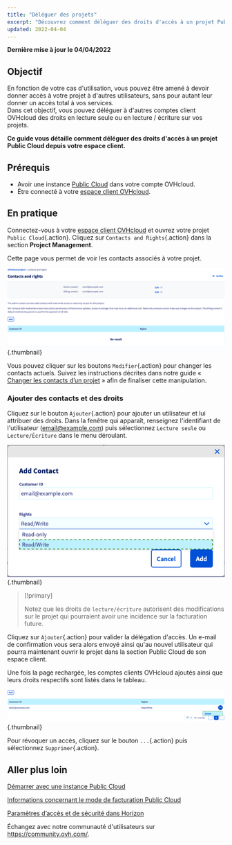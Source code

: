 ```yaml
---
title: "Déléguer des projets"
excerpt: "Découvrez comment déléguer des droits d'accès à un projet Public Cloud à d'autres comptes OVHcloud"
updated: 2022-04-04
---
```


**Dernière mise à jour le 04/04/2022**

## Objectif

En fonction de votre cas d'utilisation, vous pouvez être amené à devoir donner accès à votre projet à d'autres utilisateurs, sans pour autant leur donner un accès total à vos services.<br>
Dans cet objectif, vous pouvez déléguer à d'autres comptes client OVHcloud des droits en lecture seule ou en lecture / écriture sur vos projets.

**Ce guide vous détaille comment déléguer des droits d'accès à un projet Public Cloud depuis votre espace client.**

## Prérequis

- Avoir une instance [Public Cloud](https://www.ovhcloud.com/fr-ca/public-cloud/) dans votre compte OVHcloud.
- Être connecté à votre [espace client OVHcloud](https://ca.ovh.com/auth/?action=gotomanager&from=https://www.ovh.com/ca/fr/&ovhSubsidiary=qc).

## En pratique 

Connectez-vous à votre [espace client OVHcloud](https://ca.ovh.com/auth/?action=gotomanager&from=https://www.ovh.com/ca/fr/&ovhSubsidiary=qc) et ouvrez votre projet `Public Cloud`{.action}. Cliquez sur `Contacts and Rights`{.action} dans la section **Project Management**.

Cette page vous permet de voir les contacts associés à votre projet.

![public-cloud-delegate-projects](images/delegatingproject_ca01.png){.thumbnail}

Vous pouvez cliquer sur les boutons `Modifier`{.action} pour changer les contacts actuels. Suivez les instructions décrites dans notre guide « [Changer les contacts d’un projet](/pages/platform/public-cloud/change_project_contacts) » afin de finaliser cette manipulation.

### Ajouter des contacts et des droits

Cliquez sur le bouton `Ajouter`{.action} pour ajouter un utilisateur et lui attribuer des droits. Dans la fenêtre qui apparaît, renseignez l'identifiant de l'utilisateur  (email@example.com) puis sélectionnez `Lecture seule` ou `Lecture/Écriture` dans le menu déroulant.

![public-cloud-delegate-projects](images/delegatingproject_ca02.png){.thumbnail}

> [!primary]
>
> Notez que les droits de `lecture/écriture` autorisent des modifications sur le projet qui pourraient avoir une incidence sur la facturation future.
>
 
Cliquez sur `Ajouter`{.action} pour valider la délégation d'accès. Un e-mail de confirmation vous sera alors envoyé ainsi qu'au nouvel utilisateur qui pourra maintenant ouvrir le projet dans la section Public Cloud de son espace client.

Une fois la page rechargée, les comptes clients OVHcloud ajoutés ainsi que leurs droits respectifs sont listés dans le tableau.

![public-cloud-delegate-projects](images/delegatingproject_ca03.png){.thumbnail}

Pour révoquer un accès, cliquez sur le bouton `...`{.action} puis sélectionnez `Supprimer`{.action}.

## Aller plus loin

[Démarrer avec une instance Public Cloud](/pages/platform/public-cloud/public-cloud-first-steps)

[Informations concernant le mode de facturation Public Cloud](/pages/platform/public-cloud/analyze_billing)

[Paramètres d’accès et de sécurité dans Horizon](/pages/platform/public-cloud/access_and_security_in_horizon)

Échangez avec notre communauté d'utilisateurs sur <https://community.ovh.com/>.
